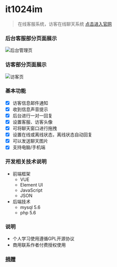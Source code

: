 # it1024im
> 在线客服系统，访客在线聊天系统  [点击进入官网](http://it1024im.it-1024.net/)

### 后台客服部分页面展示

![](https://i.loli.net/2021/08/03/QchCkSPZ8Li3VYd.png "后台管理页")

<!-- ![](https://i.loli.net/2021/08/03/mrlv8yKXgIDJhfW.png "后台管理页") -->


### 访客部分页面展示

![](https://i.loli.net/2021/08/03/lkSmKXxMGVysB4d.png "访客页")


### 基本功能
- [x]  访客信息邮件通知
- [x]  收到信息声音提示
- [x]  后台进行一对一回复
- [x]  设置客服、访客头像
- [x]  可将聊天窗口进行拖拽
- [x]  设置在线或离线状态，离线状态自动回复
- [x]  可以发送聊天图片
- [x]  支持电脑/手机端

### 开发相关技术说明
- 前端框架
  - VUE
  - Element UI
  - JavaScript
  - JSON
- 后端技术
  - mysql 5.6
  - php 5.6

### 说明
- 个人学习使用遵循GPL开源协议
- 商用联系作者付费授权使用
### [捐赠](http://m.it-1024.net/pay.html)





  



















